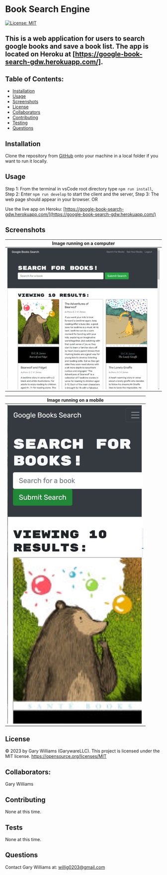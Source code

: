 # Book Search Engine

[![License: MIT](https://img.shields.io/badge/License-MIT-yellow.svg)](https://opensource.org/licenses/MIT)

## This is a web application for users to search google books and save a book list. The app is located on Heroku at [https://google-book-search-gdw.herokuapp.com/].

## Table of Contents:

- [Installation](#installation)
- [Usage](#usage)
- [Screenshots](#screenshots)
- [License](#license)
- [Collaborators](#collaborators)
- [Contributing](#contributing)
- [Testing](#tests)
- [Questions](#questions)

## Installation

Clone the repository from [GitHub](https://github.com/willig0203/solid-broccoli) onto your machine in a local folder if you want to run it locally.

## Usage

Step 1: From the terminal in vsCode root directory type `npm run install`,
Step 2: Enter `npm run develop` to start the client and the server,
Step 3: The web page should appear in your browser.
OR

Use the live app on Heroku: [https://google-book-search-gdw.herokuapp.com/](https://google-book-search-gdw.herokuapp.com/)

## Screenshots

|            <b>Image running on a computer</b>            |
| :------------------------------------------------------: |
| ![space-1.jpg](./client/public/images/Screenshotweb.jpg) |

|              <b>Image running on a mobile</b>               |
| :---------------------------------------------------------: |
| ![space-2.jpg](./client/public/images/Screenshotmobile.jpg) |

## License

&copy; 2023 by Gary Williams (GarywareLLC).
This project is licensed under the MIT license.
https://opensource.org/licenses/MIT

## Collaborators:

Gary Williams

## Contributing

None at this time.

## Tests

None at this time.

## Questions

Contact Gary Williams at: [willig0203@gmail.com](mailto:willig0203@gmail.com)
